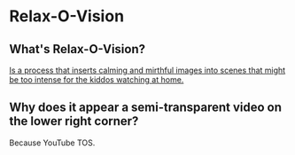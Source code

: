 Relax-O-Vision
==============

## What's Relax-O-Vision?

[Is a process that inserts calming and mirthful images into scenes that might
be too intense for the kiddos watching at home.](https://www.youtube.com/watch?v=2tQ-KejExKE#t=1m14)


## Why does it appear a semi-transparent video on the lower right corner?
Because YouTube TOS.

